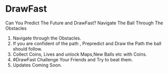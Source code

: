 # DrawFast

Can You Predict The Future and DrawFast? Navigate The Ball Through The Obstacles

1) Navigate through the Obstacles.
2) If you are confident of the path , Prepredict and Draw the Path the ball should follow.
3) Collect Coins, Lives and unlock Maps,New Balls etc with Coins.
4) #DrawFast Challenge Your Friends and Try to beat them.
5) Updates Coming Soon.
